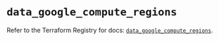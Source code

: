 # `data_google_compute_regions`

Refer to the Terraform Registry for docs: [`data_google_compute_regions`](https://registry.terraform.io/providers/hashicorp/google/5.17.0/docs/data-sources/compute_regions).
